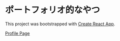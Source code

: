 # ポートフォリオ的なやつ

This project was bootstrapped with [Create React App](https://github.com/facebook/create-react-app).

[Profile Page](https://chanlettuce.github.io/#/profile)
